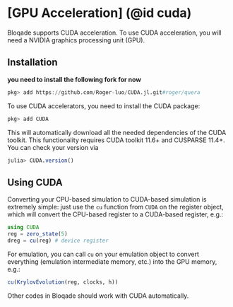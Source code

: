 # [GPU Acceleration] (@id cuda)

Bloqade supports CUDA acceleration. To use
CUDA acceleration, you will need a NVIDIA graphics processing unit (GPU).

## Installation

**you need to install the following fork for now**

```julia
pkg> add https://github.com/Roger-luo/CUDA.jl.git#roger/quera
```

To use CUDA accelerators, you need to install the CUDA package:

```julia
pkg> add CUDA
```

This will automatically download all the needed dependencies of
the CUDA toolkit. This functionality requires CUDA toolkit
11.6+ and CUSPARSE 11.4+. You can check your version via

```julia
julia> CUDA.version()
```

## Using CUDA

Converting your CPU-based simulation to CUDA-based simulation
is extremely simple: just use the `cu` function from `CUDA`
on the register object, which will convert the CPU-based
register to a CUDA-based register, e.g.:

```julia
using CUDA
reg = zero_state(5)
dreg = cu(reg) # device register
```

For emulation, you can call `cu` on your emulation object
to convert everything (emulation intermediate memory, etc.)
into the GPU memory, e.g.:

```julia
cu(KrylovEvolution(reg, clocks, h))
```

Other codes in Bloqade should work with CUDA
automatically.
